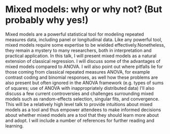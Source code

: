 # Mixed models: why or why not? (But probably why yes!)


Mixed models are a powerful statistical tool for modeling repeated measures data, including panel or longitudinal data. Like any powerful tool, mixed models require some expertise to be wielded effectively.Nonetheless, they remain a mystery to many researchers, both in interpretation and practical application. In this talk, I will present mixed models as a natural extension of classical regression. I will discuss some of the advantages of mixed models compared to ANOVA. I will also point out where pitfalls lie for those coming from classical repeated measures ANOVA, for example contrast coding and binomial responses, as well how these problems are also present but often ignored in the ANOVA framework (e.g. types of sums of squares; use of ANOVA with inappropriately distributed data) I'll also discuss a few current controversies and challenges surrounding mixed models such as random-effects selection, singular fits, and convergence. This will be a relatively high level talk to provide intuitions about mixed models as a tool and thus empower attendees to make informed decisions about whether mixed models are a tool that they should learn more about and adopt. I will include a number of references for further reading and learning. 